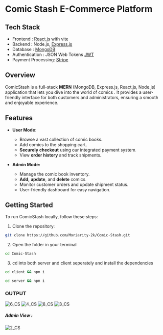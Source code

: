# Comic Stash E-Commerce Platform


## Tech Stack
- Frontend : [React.js](https://react.dev/learn) with vite
- Backend  : Node.js, [Express.js](https://expressjs.com/en/5x/api.html)
- Database : [MongoDB](https://www.mongodb.com/docs/atlas/app-services/data-api/)
- Authentication : JSON Web Tokens [JWT](https://jwt.io/introduction)
- Payment Processing: [Stripe](https://stripe.com)
 
## Overview
ComicStash is a full-stack **MERN** (MongoDB, Express.js, React.js, Node.js) application that lets you dive into the world of comics . It provides a user-friendly interface for both customers and administrators, ensuring a smooth and enjoyable experience.

## Features
- **User Mode:**
  - Browse a vast collection of comic books.
  - Add comics to the shopping cart.
  - **Securely checkout** using our integrated payment system.
  - View **order history** and track shipments.

- **Admin Mode:**
  - Manage the comic book inventory.
  - **Add**, **update**, and **delete** comics.
  - Monitor customer orders and update shipment status.
  - User-friendly dashboard for easy navigation.

## Getting Started
 To run ComicStash locally, follow these steps:
  1. Clone the repository:    


```bash 
git clone https://github.com/Moriarity-2k/Comic-Stash.git
```


2. Open the folder in your terminal

``` bash
cd Comic-Stash
 ```
 
 3. cd into both server and client seperately and install the dependencies
 ```bash 
 cd client && npm i 
  ```
   ```bash 
 cd server && npm i
```

### OUTPUT
![6_CS](https://github.com/Moriarity-2k/Comic-Stash/assets/143058936/544ad5ba-e320-4d03-ba98-b7eb77455d2e)
![4_CS](https://github.com/Moriarity-2k/Comic-Stash/assets/143058936/f928ebce-d238-407b-86e4-4651ba978b43)
![8_CS](https://github.com/Moriarity-2k/Comic-Stash/assets/143058936/e384f177-b66d-4614-b9f4-ab0124b4076a)
![3_CS](https://github.com/Moriarity-2k/Comic-Stash/assets/143058936/8c74666d-bbb3-4cb1-bbee-cc7c008d9d85)


##### Admin View : 
![2_CS](https://github.com/Moriarity-2k/Comic-Stash/assets/143058936/80599b9e-4e95-4df9-88fc-3ae0ed5f8ea5)


